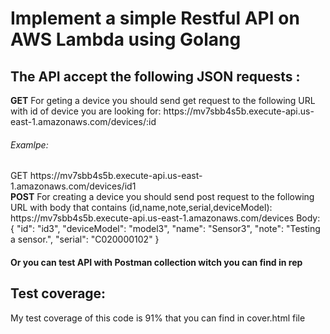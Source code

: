 # Implement a simple Restful API on AWS Lambda using Golang
<h2>The API accept the following JSON requests : </h2>
<b>GET</b>
For geting a device you should send get request to the following URL with id of device you are looking for:
https://mv7sbb4s5b.execute-api.us-east-1.amazonaws.com/devices/:id
<h6>Examlpe:</h6>
GET https://mv7sbb4s5b.execute-api.us-east-1.amazonaws.com/devices/id1
<br/>
<b>POST</b>
For creating a device you should send post request to the following URL with body that contains (id,name,note,serial,deviceModel):
https://mv7sbb4s5b.execute-api.us-east-1.amazonaws.com/devices
Body: 
{
    "id": "id3",
    "deviceModel": "model3",
    "name": "Sensor3",
    "note": "Testing a sensor.",
    "serial": "C020000102"
}
<br/>
<h4>Or you can test API with Postman collection witch you can find in rep</h4>
<h2>Test coverage: </h2>
My test coverage of this code is 91% that you can find in <a>cover.html</a> file 
